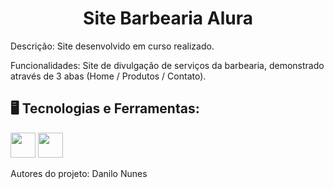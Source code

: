 ## <h1 align="center"> Site Barbearia Alura </h1>

Descrição: Site desenvolvido em curso realizado.

Funcionalidades: Site de divulgação de serviços da barbearia, demonstrado através de 3 abas (Home / Produtos / Contato).

## 🖥️ Tecnologias e Ferramentas:

<img src="https://cdn.jsdelivr.net/gh/devicons/devicon/icons/css3/css3-original-wordmark.svg" width="40" height="40" /> <img src="https://cdn.jsdelivr.net/gh/devicons/devicon/icons/html5/html5-original-wordmark.svg" width="40" height="40" />

Autores do projeto: Danilo Nunes
